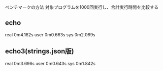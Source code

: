 ベンチマークの方法
対象プログラムを1000回実行し、合計実行時間を比較する

## echo
real    0m4.182s
user    0m0.663s
sys     0m2.069s

## echo3(strings.json版)
real    0m3.696s
user    0m0.643s
sys     0m1.842s
